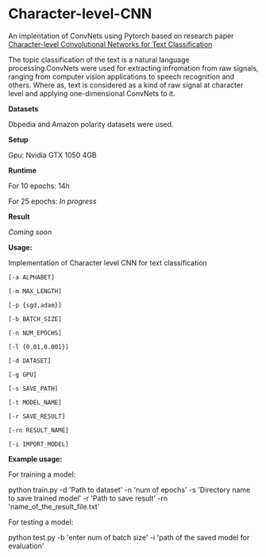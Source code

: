 # Character-level-CNN


An implentation of ConvNets using Pytorch based on research paper [Character-level Convolutional Networks for Text
Classification](https://papers.nips.cc/paper/5782-character-level-convolutional-networks-for-text-classification.pdf)
 
 The topic classification of the text is a natural language processing.ConvNets were used for extracting infromation 
 from raw signals, ranging from computer vision applications to speech recognition and others.
 Where as, text is considered as a kind of raw signal at character level and applying one-dimensional ConvNets to it.   

**Datasets**

Dbpedia and Amazon polarity datasets were used.

**Setup**

Gpu: Nvidia GTX 1050 4GB

**Runtime**

For 10 epochs: 14h

For 25 epochs: _In progress_

**Result**

_Coming soon_


**Usage:** 

Implementation of Character level CNN for text classification
    
    [-a ALPHABET] 
   
    [-m MAX_LENGTH]
    
    [-p {sgd,adam}]
     
    [-b BATCH_SIZE]
     
    [-n NUM_EPOCHS]
     
    [-l {0.01,0.001}] 
        
    [-d DATASET]
      
    [-g GPU] 
     
    [-s SAVE_PATH]
    
    [-t MODEL_NAME] 
   
    [-r SAVE_RESULT] 
   
    [-rn RESULT_NAME]
    
    [-i IMPORT_MODEL]
    

**Example usage:**

For training a model:

python train.py -d 'Path to dataset' -n 'num of epochs' -s 'Directory name to save trained model' -r 'Path to save result'
-rn 'name_of_the_result_file.txt'

For testing a model:

python test.py -b 'enter num of batch size' -i 'path of the saved model for evaluation'

